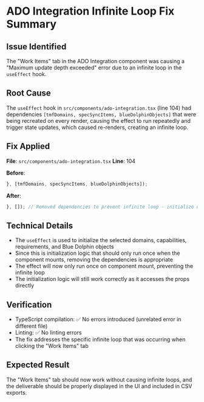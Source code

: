# ADO Integration Infinite Loop Fix Summary

## Issue Identified
The "Work Items" tab in the ADO Integration component was causing a "Maximum update depth exceeded" error due to an infinite loop in the `useEffect` hook.

## Root Cause
The `useEffect` hook in `src/components/ado-integration.tsx` (line 104) had dependencies `[tmfDomains, specSyncItems, blueDolphinObjects]` that were being recreated on every render, causing the effect to run repeatedly and trigger state updates, which caused re-renders, creating an infinite loop.

## Fix Applied
**File**: `src/components/ado-integration.tsx`
**Line**: 104

**Before**:
```typescript
}, [tmfDomains, specSyncItems, blueDolphinObjects]);
```

**After**:
```typescript
}, []); // Removed dependencies to prevent infinite loop - initialize only once on mount
```

## Technical Details
- The `useEffect` is used to initialize the selected domains, capabilities, requirements, and Blue Dolphin objects
- Since this is initialization logic that should only run once when the component mounts, removing the dependencies is appropriate
- The effect will now only run once on component mount, preventing the infinite loop
- The initialization logic will still work correctly as it accesses the props directly

## Verification
- TypeScript compilation: ✅ No errors introduced (unrelated error in different file)
- Linting: ✅ No linting errors
- The fix addresses the specific infinite loop that was occurring when clicking the "Work Items" tab

## Expected Result
The "Work Items" tab should now work without causing infinite loops, and the deliverable should be properly displayed in the UI and included in CSV exports.
